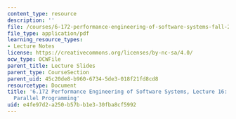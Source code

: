 ```yaml
---
content_type: resource
description: ''
file: /courses/6-172-performance-engineering-of-software-systems-fall-2018/e4fe97d2a250b57bb1e330fba8cf5992_MIT6_172F18_lec16.pdf
file_type: application/pdf
learning_resource_types:
- Lecture Notes
license: https://creativecommons.org/licenses/by-nc-sa/4.0/
ocw_type: OCWFile
parent_title: Lecture Slides
parent_type: CourseSection
parent_uid: 45c20de8-b960-6734-5de3-018f21fd8cd8
resourcetype: Document
title: '6.172 Performance Engineering of Software Systems, Lecture 16: Nondeterministic
  Parallel Programming'
uid: e4fe97d2-a250-b57b-b1e3-30fba8cf5992
---
```

